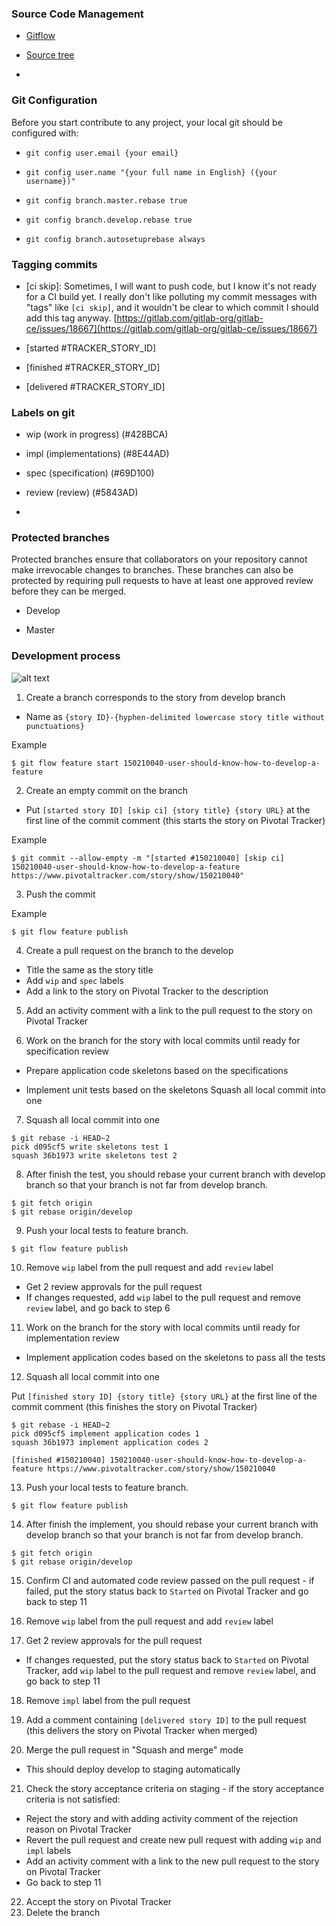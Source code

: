 ### Source Code Management

* [Gitflow](https://github.com/nvie/gitflow)

* [Source tree](https://www.sourcetreeapp.com)

*

### Git Configuration

Before you start contribute to any project, your local git should be configured with:

- `git config user.email {your email}`

- `git config user.name "{your full name in English} ({your username})"`

- `git config branch.master.rebase true`

- `git config branch.develop.rebase true`

- `git config branch.autosetuprebase always`

### Tagging commits

- [ci skip]: Sometimes, I will want to push code, but I know it's not ready for a CI build yet.  I really don't like  polluting my commit messages with "tags" like `[ci skip]`, and it wouldn't be clear to which commit I should add this tag anyway. [https://gitlab.com/gitlab-org/gitlab-ce/issues/18667](https://gitlab.com/gitlab-org/gitlab-ce/issues/18667)

- [started #TRACKER\_STORY\_ID]

- [finished #TRACKER\_STORY\_ID]

- [delivered #TRACKER\_STORY\_ID]

### Labels on git

- wip (work in progress) (#428BCA)

- impl (implementations) (#8E44AD)

- spec (specification) (#69D100)

- review (review) (#5843AD)

-

### Protected branches

Protected branches ensure that collaborators on your repository cannot make irrevocable changes to branches. These branches can also be protected by requiring pull requests to have at least one approved review before they can be merged.

- Develop

- Master

### Development process

![alt text](https://raw.githubusercontent.com/university-of-ant-solutions/development-standards/develop/source-code-management/pictures/feature-on-pivotal-checker.png "feature on pivotal checker")

1. Create a branch corresponds to the story from develop branch

  - Name as `{story ID}-{hyphen-delimited lowercase story title without punctuations}`

Example

```
$ git flow feature start 150210040-user-should-know-how-to-develop-a-feature
```

2. Create an empty commit on the branch
  - Put `[started story ID] [skip ci] {story title} {story URL}` at the first line of the commit comment (this starts the story on Pivotal Tracker)

Example

```
$ git commit --allow-empty -m "[started #150210040] [skip ci] 150210040-user-should-know-how-to-develop-a-feature https://www.pivotaltracker.com/story/show/150210040"
```

3. Push the commit

Example

```
$ git flow feature publish
```

4. Create a pull request on the branch to the develop

  - Title the same as the story title
  - Add `wip` and `spec` labels
  - Add a link to the story on Pivotal Tracker to the description

5. Add an activity comment with a link to the pull request to the story on Pivotal Tracker

6. Work on the branch for the story with local commits until ready for specification review

  - Prepare application code skeletons based on the specifications

  - Implement unit tests based on the skeletons Squash all local commit into one

7. Squash all local commit into one

```
$ git rebase -i HEAD~2
pick d095cf5 write skeletons test 1
squash 36b1973 write skeletons test 2
```

8. After finish the test, you should rebase your current branch with develop branch so that your branch is not far from develop branch.

```
$ git fetch origin
$ git rebase origin/develop
```

9. Push your local tests to feature branch.

```
$ git flow feature publish
```

10. Remove `wip` label from the pull request and add `review` label

  - Get 2 review approvals for the pull request
  - If changes requested, add `wip` label to the pull request and remove `review` label, and go back to step 6

11. Work on the branch for the story with local commits until ready for implementation review

  - Implement application codes based on the skeletons to pass all the tests

12. Squash all local commit into one

Put `[finished story ID] {story title} {story URL}` at the first line of the commit comment (this finishes the story on Pivotal Tracker)

```
$ git rebase -i HEAD~2
pick d095cf5 implement application codes 1
squash 36b1973 implement application codes 2

[finished #150210040] 150210040-user-should-know-how-to-develop-a-feature https://www.pivotaltracker.com/story/show/150210040
```

13. Push your local tests to feature branch.

```
$ git flow feature publish
```

14. After finish the implement, you should rebase your current branch with develop branch so that your branch is not far from develop branch.

```
$ git fetch origin
$ git rebase origin/develop
```

15. Confirm CI and automated code review passed on the pull request - if failed, put the story status back to `Started` on Pivotal Tracker and go back to step 11

16. Remove `wip` label from the pull request and add `review` label

17. Get 2 review approvals for the pull request
  - If changes requested, put the story status back to `Started` on Pivotal Tracker, add `wip` label to the pull request and remove `review` label, and go back to step 11

18. Remove `impl` label from the pull request

19. Add a comment containing `[delivered story ID]` to the pull request (this delivers the story on Pivotal Tracker when merged)

20. Merge the pull request in "Squash and merge" mode
  - This should deploy develop to staging automatically

21. Check the story acceptance criteria on staging - if the story acceptance criteria is not satisfied:

  - Reject the story and with adding activity comment of the rejection reason on
     Pivotal Tracker
  - Revert the pull request and create new pull request with adding `wip` and `impl` labels
  - Add an activity comment with a link to the new pull request to the story on Pivotal Tracker
  - Go back to step 11

22. Accept the story on Pivotal Tracker
23. Delete the branch
